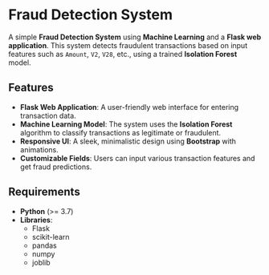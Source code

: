# Fraud Detection System

A simple **Fraud Detection System** using **Machine Learning** and a **Flask web application**. This system detects fraudulent transactions based on input features such as `Amount`, `V2`, `V28`, etc., using a trained **Isolation Forest** model.

## Features
- **Flask Web Application**: A user-friendly web interface for entering transaction data.
- **Machine Learning Model**: The system uses the **Isolation Forest** algorithm to classify transactions as legitimate or fraudulent.
- **Responsive UI**: A sleek, minimalistic design using **Bootstrap** with animations.
- **Customizable Fields**: Users can input various transaction features and get fraud predictions.
## Requirements

- **Python** (>= 3.7)
- **Libraries**:
  - Flask
  - scikit-learn
  - pandas
  - numpy
  - joblib
